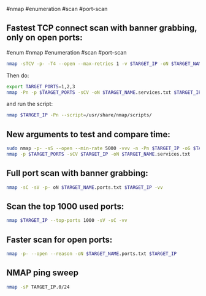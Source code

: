 #nmap #enumeration #scan #port-scan 

Fastest TCP connect scan with banner grabbing, only on open ports:
---
#enum #nmap #enumeration #scan #port-scan 

```bash
nmap -sTCV -p- -T4 --open --max-retries 1 -v $TARGET_IP -oN $TARGET_NAME.ports.txt
```

Then do:

```bash
export TARGET_PORTS=1,2,3
nmap -Pn -p $TARGET_PORTS -sCV -oN $TARGET_NAME.services.txt $TARGET_IP
```
and run the script:
```bash
nmap $TARGET_IP -Pn --script=/usr/share/nmap/scripts/
```

New arguments to test and compare time:
---

```bash
sudo nmap -p- -sS --open --min-rate 5000 -vvv -n -Pn $TARGET_IP -oG $TARGET_NAME.ports.txt
nmap -p $TARGET_PORTS -sCV $TARGET_IP -oN $TARGET_NAME.services.txt
```

Full port scan with banner grabbing:
---

```bash
nmap -sC -sV -p- oN $TARGET_NAME.ports.txt $TARGET_IP -vv
```

Scan the top 1000 used ports:
---
```bash
nmap $TARGET_IP --top-ports 1000 -sV -sC -vv
```

Faster scan for open ports:
---
```bash
nmap -p- --open --reason -oN $TARGET_NAME.ports.txt $TARGET_IP
```

NMAP ping sweep
---
```bash
nmap -sP TARGET_IP.0/24
```
